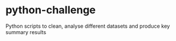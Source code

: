 # python-challenge
Python scripts to clean, analyse different datasets and produce key summary results
